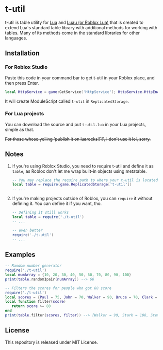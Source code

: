 # t-util
t-util is table utility for [Lua](https://lua.org) and [Luau (or Roblox Lua)](https://luau-lang.org) that is created to extend Lua's standard table library with additional methods for working with tables. Many of its methods come in the standard libraries for other languages.

## Installation
### For Roblox Studio
Paste this code in your command bar to get t-util in your Roblox place, and then press Enter.
```lua
local HttpService = game:GetService('HttpService'); HttpService.HttpEnabled = true; local source = HttpService:GetAsync('https://raw.githubusercontent.com/Loominagit/t-util/main/t-util.lua'); local script = Instance.new('ModuleScript'); script.Name = 't-util'; script.Source = source; script.Parent = game:GetService('ReplicatedStorage');
```
It will create ModuleScript called `t-util` in `ReplicatedStorage`.
### For Lua projects
You can download the source and put `t-util.lua` in your Lua projects, simple as that.

~~For those whose yelling 'publish it on luarocks!!1!', I don't use it lol, sorry.~~

## Notes
1. If you're using Roblox Studio, you need to require t-util and define it as `table`, as Roblox don't let me wrap built-in objects using metatable.
   ```lua
   -- You may replace the require path to where your t-util is located.
   local table = require(game.ReplicatedStorage['t-util'])
   -- ...
   ```
2. If you're making projects outside of Roblox, you can `require` it without defining it. You can define it if you want, tho.
   ```lua
   -- Defining it still works
   local table = require('./t-util')
   -- ...
   ```
   
   ```lua
   -- even better
   require('./t-util')
   -- ...
   ```

## Examples
```lua
-- Random number generator
require('./t-util')
local numArray = {10, 20, 30, 40, 50, 60, 70, 80, 90, 100}
print(table.randomIpair(numArray)) --> 60
```
```lua
-- Filters the scores for people who got 80 score
require('./t-util')
local scores = {Paul = 75, John = 70, Walker = 90, Bruce = 70, Clark = 69, Stark = 100, Steve = 85}
local function filter(score)
   return score >= 80
end
print(table.filter(scores, filter)) --> {Walker = 90, Stark = 100, Steve = 85}
```

## License
This repository is released under MIT License.
